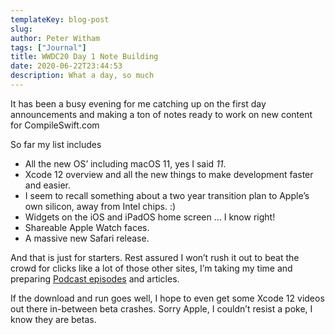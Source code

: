 ```yaml
---
templateKey: blog-post
slug: 
author: Peter Witham
tags: ["Journal"]
title: WWDC20 Day 1 Note Building
date: 2020-06-22T23:44:53
description: What a day, so much
---
```


It has been a busy evening for me catching up on the first day announcements and making a ton of notes ready to work on new content for CompileSwift.com

So far my list includes

- All the new OS’ including macOS 11, yes I said *11*.
- Xcode 12 overview and all the new things to make development faster and easier.
- I seem to recall something about a two year transition plan to Apple’s own silicon, away from Intel chips. :)
- Widgets on the iOS and iPadOS home screen … I know right!
- Shareable Apple Watch faces.
- A massive new Safari release.


And that is just for starters. Rest assured I won’t rush it out to beat the crowd for clicks like a lot of those other sites, I’m taking my time and preparing [Podcast episodes](https://compileswift.com/podcast) and articles.

If the download and run goes well, I hope to even get some Xcode 12 videos out there in-between beta crashes. Sorry Apple, I couldn’t resist a poke, I know they are betas.